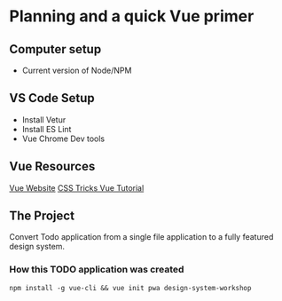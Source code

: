 # Planning and a quick Vue primer

## Computer setup

- Current version of Node/NPM

## VS Code Setup

- Install Vetur
- Install ES Lint
- Vue Chrome Dev tools

## Vue Resources

[Vue Website](https://vuejs.org/)
[CSS Tricks Vue Tutorial](https://css-tricks.com/guides/vue/)

## The Project

Convert Todo application from a single file application to a fully featured design system.

### How this TODO application was created

`npm install -g vue-cli && vue init pwa design-system-workshop`